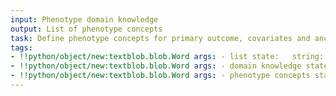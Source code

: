 ```yaml
---
input: Phenotype domain knowledge
output: List of phenotype concepts
task: Define phenotype concepts for primary outcome, covariates and ancillary variables
tags:
- !!python/object/new:textblob.blob.Word args: - list state:   string: list   pos_tag: null
- !!python/object/new:textblob.blob.Word args: - domain knowledge state:   string: domain knowledge   pos_tag: null
- !!python/object/new:textblob.blob.Word args: - phenotype concepts state:   string: phenotype concepts   pos_tag: null
---
```

